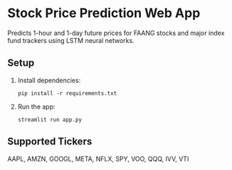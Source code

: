 # Stock Price Prediction Web App

Predicts 1-hour and 1-day future prices for FAANG stocks and major index fund trackers using LSTM neural networks.

## Setup

1. Install dependencies:
   ```
   pip install -r requirements.txt
   ```
2. Run the app:
   ```
   streamlit run app.py
   ```

## Supported Tickers
AAPL, AMZN, GOOGL, META, NFLX, SPY, VOO, QQQ, IVV, VTI
